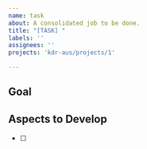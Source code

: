 ```yaml
---
name: task
about: A consolidated job to be done.
title: "[TASK] "
labels: ''
assignees: ''
projects: 'kdr-aus/projects/1'

---
```


## Goal

## Aspects to Develop
- [ ]
